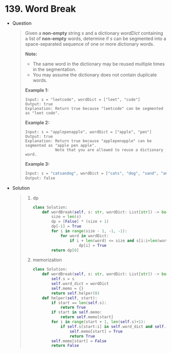 # 139. Word Break

- Question

  > Given a **non-empty** string *s* and a dictionary *wordDict* containing a list of **non-empty** words, determine if *s* can be segmented into a space-separated sequence of one or more dictionary words.
  >
  > **Note:**
  >
  > - The same word in the dictionary may be reused multiple times in the segmentation.
  > - You may assume the dictionary does not contain duplicate words.
  >
  > **Example 1:**
  >
  > ```
  > Input: s = "leetcode", wordDict = ["leet", "code"]
  > Output: true
  > Explanation: Return true because "leetcode" can be segmented as "leet code".
  > ```
  >
  > **Example 2:**
  >
  > ```
  > Input: s = "applepenapple", wordDict = ["apple", "pen"]
  > Output: true
  > Explanation: Return true because "applepenapple" can be segmented as "apple pen apple".
  >              Note that you are allowed to reuse a dictionary word.
  > ```
  >
  > **Example 3:**
  >
  > ```python
  > Input: s = "catsandog", wordDict = ["cats", "dog", "sand", "and", "cat"]
  > Output: false
  > ```

- Solution

  > 1. dp
  >
  >    ```python
  >    class Solution:
  >        def wordBreak(self, s: str, wordDict: List[str]) -> bool:
  >            size = len(s)
  >            dp = [False] * (size + 1)
  >            dp[-1] = True
  >            for i in range(size - 1, -1, -1):
  >                for word in wordDict:
  >                    if i + len(word) <= size and s[i:i+len(word)] in wordDict and dp[i + len(word)]:
  >                        dp[i] = True
  >            return dp[0]
  >    ```
  >
  > 2. memorization
  >
  >    ```python
  >    class Solution:
  >        def wordBreak(self, s: str, wordDict: List[str]) -> bool:
  >            self.s = s
  >            self.word_dict = wordDict
  >            self.memo = {}
  >            return self.helper(0)
  >        def helper(self, start):
  >            if start == len(self.s):
  >                return True
  >            if start in self.memo:
  >                return self.memo[start]
  >            for i in range(start + 1, len(self.s)+1):
  >                if self.s[start:i] in self.word_dict and self.helper(i):
  >                    self.memo[start] = True
  >                    return True
  >            self.memo[start] = False
  >            return False
  >    ```

  